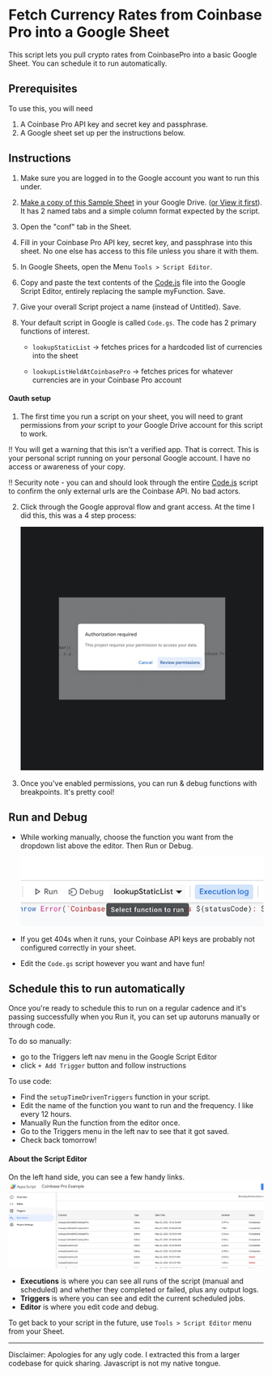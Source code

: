
# Fetch Currency Rates from Coinbase Pro into a Google Sheet
This script lets you pull crypto rates from CoinbasePro into a basic Google Sheet. You can schedule it to run automatically. 

## Prerequisites
To use this, you will need
1. A Coinbase Pro API key and secret key and passphrase.
2. A Google sheet set up per the instructions below. 

## Instructions
1. Make sure you are logged in to the Google account you want to run this under.
1. [Make a copy of this Sample Sheet](https://docs.google.com/spreadsheets/d/1LnyhRtlDq5tIDITqsImWMgVeNMy74KzOUk6fpqObea0/copy?usp=sharing)
   in your Google Drive. ([or View it first](https://docs.google.com/spreadsheets/d/1LnyhRtlDq5tIDITqsImWMgVeNMy74KzOUk6fpqObea0/edit?usp=sharing)).
It has 2 named tabs and a simple column format expected by the script.

1. Open the "conf" tab in the Sheet. 
1. Fill in your Coinbase Pro API key, secret key, and passphrase into this sheet. 
No one else has access to this file unless you share it with them.

1. In Google Sheets, open the Menu `Tools > Script Editor`.
1. Copy and paste the text contents of the [Code.js](Code.js) file into the Google Script Editor, entirely replacing the sample myFunction. Save. 

1. Give your overall Script project a name (instead of Untitled). Save. 
   
1. Your default script in Google is called `Code.gs`. The code has 2 primary functions of interest.

    * `lookupStaticList`  -> fetches prices for a hardcoded list of currencies into the sheet

    * `lookupListHeldAtCoinbasePro` -> fetches prices for whatever currencies are in your Coinbase Pro account   
   
 
#### Oauth setup
1. The first time you run a script on your sheet, you will need to grant permissions from _your_ script to _your_ Google Drive account for this script to work.

!! You will get a warning that this isn't a verified app. That is correct. This is your personal script running on your personal Google account. I have no access or awareness of your copy.

!! Security note - you can and should look through the entire [Code.js](Code.js) script to confirm the only external urls are the Coinbase API. No bad actors.
   
2. Click through the Google approval flow and grant access. At the time I did this, this was a 4 step process:

    <img src="i/oauth.gif" width="500"/>

1. Once you've enabled permissions, you can run & debug functions with breakpoints. It's pretty cool!

## Run and Debug
* While working manually, choose the function you want from the dropdown list above the editor. Then Run or Debug.

   <img src="i/functions.png" width="500"/>

* If you get 404s when it runs, your Coinbase API keys are probably not configured correctly in your sheet. 

* Edit the `Code.gs` script however you want and have fun! 


## Schedule this to run automatically

Once you're ready to schedule this to run on a regular cadence and it's passing successfully when you Run it, you can set up autoruns manually or through code.

To do so manually:
   * go to the Triggers left nav menu in the Google Script Editor
   * click `+ Add Trigger` button and follow instructions 

To use code: 
   * Find the `setupTimeDrivenTriggers` function in your script.
   * Edit the name of the function you want to run and the frequency. I like every 12 hours. 
   * Manually Run the function from the editor once.
   * Go to the Triggers menu in the left nav to see that it got saved.
   * Check back tomorrow! 

#### About the Script Editor
On the left hand side, you can see a few handy links.
   ![Left Pane](i/executions.png) 
* **Executions**  is where you can see all runs of the script (manual and scheduled) and whether they completed or failed, plus any output logs.
* **Triggers** is where you can see and edit the current scheduled jobs. 
* **Editor** is where you edit code and debug.

To get back to your script in the future, use `Tools > Script Editor` menu from your Sheet.

---
Disclaimer: Apologies for any ugly code. I extracted this from a larger codebase for quick sharing. Javascript is not my native tongue.


